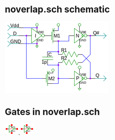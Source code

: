 # noverlap.sch schematic
![noverlap.sch](noverlap.png)
# Gates in noverlap.sch
[ ![not](not-sym.png) ](not.html)
[ ![cnot](cnot-sym.png) ](cnot.html)
